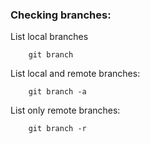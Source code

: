 ### Checking branches:

List local branches
```shell
	git branch
```

List local and remote branches:
```shell
	git branch -a
```

List only remote branches:
```shell
	git branch -r
```
